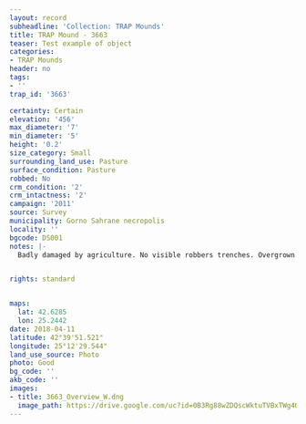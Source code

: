 ```yaml
---
layout: record
subheadline: 'Collection: TRAP Mounds'
title: TRAP Mound - 3663
teaser: Test example of object
categories:
- TRAP Mounds
header: no
tags:
- ''
trap_id: '3663'

certainty: Certain
elevation: '456'
max_diameter: '7'
min_diameter: '5'
height: '0.2'
size_category: Small
surrounding_land_use: Pasture
surface_condition: Pasture
robbed: No
crm_condition: '2'
crm_intactness: '2'
campaign: '2011'
source: Survey
municipality: Gorno Sahrane necropolis
locality: ''
bgcode: DS001
notes: |-
  Badly damaged by agriculture. No visible robbers trenches. Overgrown.


rights: standard


maps:
  lat: 42.6285
  lon: 25.2442
date: 2018-04-11
latitude: 42°39'51.521"
longitude: 25°12'29.544"
land_use_source: Photo
photo: Good
bg_code: ''
akb_code: ''
images:
- title: 3663_Overview_W.dng
  image_path: https://drive.google.com/uc?id=0B3Rg88wZDQscWktuTVBxTWg4OUk
---
```

